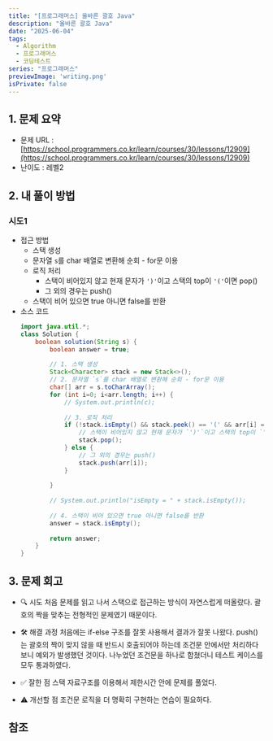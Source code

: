 ```yaml
---
title: "[프로그래머스] 올바른 괄호 Java"
description: "올바른 괄호 Java"
date: "2025-06-04"
tags:
  - Algorithm
  - 프로그래머스
  - 코딩테스트
series: "프로그래머스"
previewImage: 'writing.png'
isPrivate: false
---
```


## 1. 문제 요약
+ 문제 URL : [https://school.programmers.co.kr/learn/courses/30/lessons/12909](https://school.programmers.co.kr/learn/courses/30/lessons/12909)
+ 난이도 : 레벨2

## 2. 내 풀이 방법

### 시도1
+ 접근 방법
    + 스택 생성
    + 문자열 `s`를 char 배열로 변환해 순회 - for문 이용
    + 로직 처리 
        + 스택이 비어있지 않고 현재 문자가 `')'`이고 스택의 top이 `'('`이면 pop()
        + 그 외의 경우는 push()
    + 스택이 비어 있으면 true 아니면 false를 반환
+ 소스 코드
    ```java
    import java.util.*;
    class Solution {
        boolean solution(String s) {
            boolean answer = true;
            
            // 1. 스택 생성
            Stack<Character> stack = new Stack<>();
            // 2. 문자열 `s`를 char 배열로 변환해 순회 - for문 이용
            char[] arr = s.toCharArray();
            for (int i=0; i<arr.length; i++) {
                // System.out.println(c);
                
                // 3. 로직 처리
                if (!stack.isEmpty() && stack.peek() == '(' && arr[i] == ')') {
                    // 스택이 비어있지 않고 현재 문자가 `')'`이고 스택의 top이 `'('`이면 pop()
                    stack.pop();
                } else {
                    // 그 외의 경우는 push()
                    stack.push(arr[i]);
                }
                
            }
            
            // System.out.println("isEmpty = " + stack.isEmpty());
            
            // 4. 스택이 비어 있으면 true 아니면 false를 반환
            answer = stack.isEmpty();
            
            return answer;
        }
    }
    ```
## 3. 문제 회고
+ 🔍 시도
처음 문제를 읽고 나서 스택으로 접근하는 방식이 자연스럽게 떠올랐다. 괄호의 짝을 맞추는 전형적인 문제였기 때문이다.

+ 🛠 해결 과정
처음에는 if-else 구조를 잘못 사용해서 결과가 잘못 나왔다. push()는 괄호의 짝이 맞지 않을 때 반드시 호출되어야 하는데 조건문 안에서만 처리하다 보니 예외가 발생했던 것이다. 나누었던 조건문을 하나로 합쳤더니 테스트 케이스를 모두 통과하였다.

+ ✅ 잘한 점
스택 자료구조를 이용해서 제한시간 안에 문제를 풀었다.

+ ⚠ 개선할 점
조건문 로직을 더 명확히 구현하는 연습이 필요하다.

## 참조